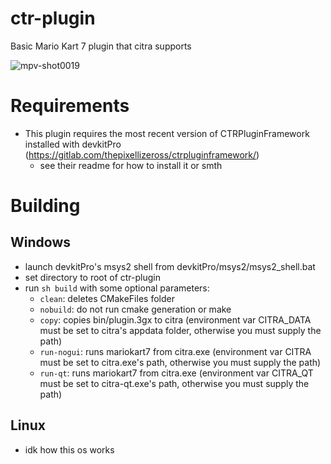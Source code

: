 # ctr-plugin

Basic Mario Kart 7 plugin that citra supports

![mpv-shot0019](https://github.com/raicool/ctr-plugin/assets/56082069/dfc740be-eb74-41a2-a6e6-c3b073136423)

# Requirements
  - This plugin requires the most recent version of CTRPluginFramework installed with devkitPro (https://gitlab.com/thepixellizeross/ctrpluginframework/)
    - see their readme for how to install it or smth

# Building
## Windows
  - launch devkitPro's msys2 shell from devkitPro/msys2/msys2_shell.bat
  - set directory to root of ctr-plugin
  - run `sh build` with some optional parameters:
    - `clean`: deletes CMakeFiles folder
    - `nobuild`: do not run cmake generation or make
    - `copy`: copies bin/plugin.3gx to citra (environment var CITRA_DATA must be set to citra's appdata folder, otherwise you must supply the path)
    - `run-nogui`: runs mariokart7 from citra.exe (environment var CITRA must be set to citra.exe's path, otherwise you must supply the path)
    - `run-qt`: runs mariokart7 from citra.exe (environment var CITRA_QT must be set to citra-qt.exe's path, otherwise you must supply the path)
	
## Linux
  - idk how this os works
